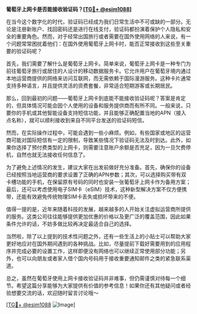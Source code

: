 **葡萄牙上网卡是否能接收验证码？[[TG💪+ @esim1088](https://t.me/s/esim1088)]**

在当今这个数字化的时代，验证码已经成为我们日常生活中不可或缺的一部分。无论是注册新账户、找回密码还是进行在线支付，验证码都扮演着保护个人隐私和安全的重要角色。然而，对于经常出国旅行或者需要在国外使用网络的人来说，有一个问题常常困扰着他们：在国外使用葡萄牙上网卡时，能否正常接收到这些至关重要的验证码呢？

首先，我们需要了解什么是葡萄牙上网卡。简单来说，葡萄牙上网卡是一种专门为前往葡萄牙旅行或居住的人设计的移动数据服务卡。它允许用户在葡萄牙境内通过本地运营商提供的网络来访问互联网，而无需依赖于国际漫游服务。这种卡片通常支持多种语言，并且提供灵活的资费套餐，非常适合短期游客或长期居民。

那么，回到最初的问题——葡萄牙上网卡到底能不能接收验证码呢？答案是肯定的，但具体情况可能会因个人使用的设备和服务提供商而有所不同。一般来说，只要你的手机或其他智能设备支持短信功能，并且能够正确配置当地的APN（接入点名称），就可以顺利接收到来自不同平台发送的验证码短信。

然而，在实际操作过程中，可能会遇到一些小麻烦。例如，有些国家或地区的运营商可能对国际短信有一定的限制，导致某些情况下验证码无法及时到达。此外，如果你选择了预付费类型的上网卡，则需要注意账户余额是否充足，因为一旦欠费停机，自然也就无法接收任何信息了。

为了避免上述情况的发生，建议大家在出发前做好充分准备。首先，确保你的设备已经按照当地运营商的要求设置了正确的APN参数；其次，可以选择购买带有双卡槽功能的手机，在保留原有号码的同时也安装一张葡萄牙上网卡作为备用方案；最后，还可以考虑使用电子SIM卡（eSIM）技术，这种新型解决方案不仅方便携带，还能有效避免传统物理SIM卡丢失或损坏带来的不便。

值得一提的是，近年来随着科技的发展，越来越多的人开始关注虚拟运营商所提供的服务。这类公司往往能够提供更加优惠的价格以及更广泛的覆盖范围，因此如果条件允许的话，不妨多做比较再决定最适合自己的选择。

当然啦，除了以上提到的技术性问题之外，还有一些生活上的小贴士可以帮助大家更好地应对在国外期间遇到的各种挑战。比如，尽量提前下载好需要用到的应用程序并完成必要的设置工作，这样即便没有网络也可以继续正常使用部分功能；另外，也可以向朋友或者家人借个国内号码用于接收重要通知邮件之类的紧急联系渠道。

总之，虽然在葡萄牙使用上网卡接收验证码并非难事，但仍需谨慎对待每一个细节。希望这篇分享能够为大家提供有价值的参考信息！如果你还有其他疑问或者经验想要交流的话，欢迎随时留言讨论哦～

[[TG💪+ @esim1088](https://t.me/s/esim1088) ![Image](https://i.postimg.cc/4NQfJmqS/Snipaste-2025-05-13-00-14-12.png)]